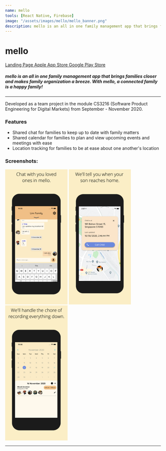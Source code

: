 ```yaml
---
name: mello
tools: [React Native, Firebase]
image: "/assets/images/mello/mello_banner.png"
description: mello is an all in one family management app that brings families closer and makes family organization a breeze. With mello, a connected family is a happy family!
---
```


# mello

<div class="mt-3 mb-3">
  <a href="https://mello-family.netlify.app/" class="btn btn-primary px-3" role="button">
    <i class="fas fa-globe"></i> Landing Page
  </a>
  <a href="https://apps.apple.com/sg/app/mello-family-safety-app/id1537922234" class="btn btn-primary px-3" role="button">
    <i class="fab fa-apple"></i> Apple App Store
  </a>
  <a href="https://mello-family.netlify.app/assets/images/googleplay.png" class="btn btn-primary px-3" role="button">
    <i class="fab fa-android"></i> Google Play Store
  </a>
</div>

##### mello is an all in one family management app that brings families closer and makes family organization a breeze. With mello, a connected family is a happy family!

---

Developed as a team project in the module CS3216 (Software Product Engineering for Digital Markets) from September - November 2020.

### Features

- Shared chat for families to keep up to date with family matters
- Shared calendar for families to plan and view upcoming events and meetings with ease
- Location tracking for families to be at ease about one another's location

### Screenshots:

<img src="/assets/images/mello/1.png" width="40%">
<img src="/assets/images/mello/2.png" width="40%">
<img src="/assets/images/mello/3.png" width="40%">


---
